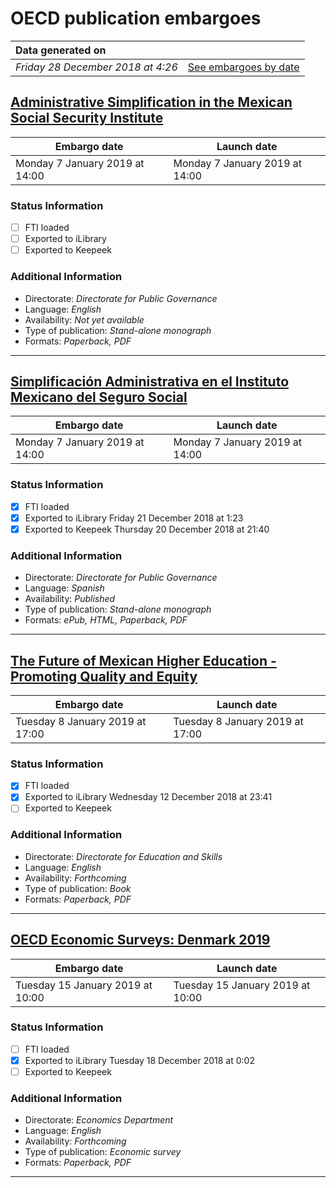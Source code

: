# OECD publication embargoes

Data generated on | |
|:-----|------:|
| *Friday 28 December 2018 at 4:26* | [See embargoes by date](embargoes-by-date.md) |

## [Administrative Simplification in the Mexican Social Security Institute](https://doi.org/10.1787/9789264306561-en)

Embargo date | Launch date
-------------|------------
Monday 7 January 2019 at 14:00 | Monday 7 January 2019 at 14:00

### Status Information

- [ ] FTI loaded
- [ ] Exported to iLibrary
- [ ] Exported to Keepeek

### Additional Information

* Directorate: *Directorate for Public Governance*
* Language: *English*
* Availability: *Not yet available*
* Type of publication: *Stand-alone monograph*
* Formats: *Paperback, PDF*

------

## [Simplificación Administrativa en el Instituto Mexicano del Seguro Social](https://doi.org/10.1787/9789264306585-es)

Embargo date | Launch date
-------------|------------
Monday 7 January 2019 at 14:00 | Monday 7 January 2019 at 14:00

### Status Information

- [x] FTI loaded 
- [x] Exported to iLibrary Friday 21 December 2018 at 1:23
- [x] Exported to Keepeek Thursday 20 December 2018 at 21:40

### Additional Information

* Directorate: *Directorate for Public Governance*
* Language: *Spanish*
* Availability: *Published*
* Type of publication: *Stand-alone monograph*
* Formats: *ePub, HTML, Paperback, PDF*

------

## [The Future of Mexican Higher Education - Promoting Quality and Equity](https://doi.org/10.1787/9789264309371-en)

Embargo date | Launch date
-------------|------------
Tuesday 8 January 2019 at 17:00 | Tuesday 8 January 2019 at 17:00

### Status Information

- [x] FTI loaded 
- [x] Exported to iLibrary Wednesday 12 December 2018 at 23:41
- [ ] Exported to Keepeek

### Additional Information

* Directorate: *Directorate for Education and Skills*
* Language: *English*
* Availability: *Forthcoming*
* Type of publication: *Book*
* Formats: *Paperback, PDF*

------

## [OECD Economic Surveys: Denmark 2019](https://doi.org/10.1787/eco_surveys-dnk-2019-en)

Embargo date | Launch date
-------------|------------
Tuesday 15 January 2019 at 10:00 | Tuesday 15 January 2019 at 10:00

### Status Information

- [ ] FTI loaded
- [x] Exported to iLibrary Tuesday 18 December 2018 at 0:02
- [ ] Exported to Keepeek

### Additional Information

* Directorate: *Economics Department*
* Language: *English*
* Availability: *Forthcoming*
* Type of publication: *Economic survey*
* Formats: *Paperback, PDF*

------